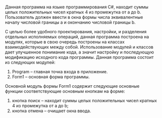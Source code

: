 ﻿Данная программа на языке программирования C#, 
находит суммы целых положительных чисел кратных 4 из промежутка от а до b. 
Пользователь должен ввести в окна формы числа эквивалентные началу числовой границы а 
и окончанию числовой границы b. 

С целью более удобного проектирования, настройки, и разделения отдельных исполняемых операций, 
данная программа построена на модулях, которые в свою очередь построены на классах взаимодействующих между собой. 
Использование модулей и классов дает улучшенное понимание кода, а значит настройку и последующую модификацию 
исходного кода программы. Данная программа состоит из следующих модулей:

1)	Program – главная точка входа в приложение.
2)	Form1 – основная форма программы.

Основной модуль формы Form1 содержит следующие основные функции соответствующие основным кнопкам на форме:

1)	кнопка поиск – находит суммы целых положительных чисел кратных 4 из промежутка от а до b;
2)	кнопка отмена – очищает окна ввода.
